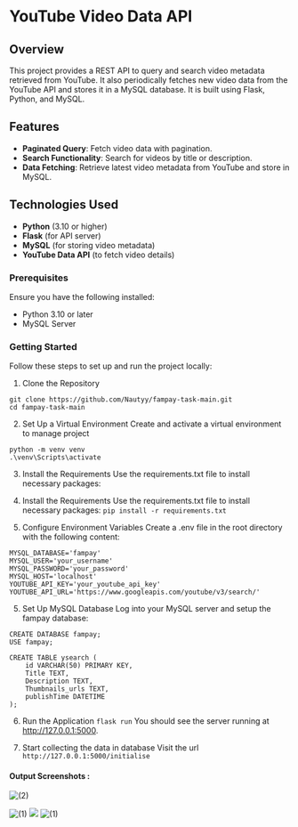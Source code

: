# YouTube Video Data API

## Overview

This project provides a REST API to query and search video metadata retrieved from YouTube. It also periodically fetches new video data from the YouTube API and stores it in a MySQL database. It is built using Flask, Python, and MySQL.

## Features

- **Paginated Query**: Fetch video data with pagination.
- **Search Functionality**: Search for videos by title or description.
- **Data Fetching**: Retrieve latest video metadata from YouTube and store in MySQL.

## Technologies Used

- **Python** (3.10 or higher)
- **Flask** (for API server)
- **MySQL** (for storing video metadata)
- **YouTube Data API** (to fetch video details)

### Prerequisites
Ensure you have the following installed:
- Python 3.10 or later
- MySQL Server

### Getting Started
Follow these steps to set up and run the project locally:

1. Clone the Repository
```
git clone https://github.com/Nautyy/fampay-task-main.git
cd fampay-task-main
```
2. Set Up a Virtual Environment
Create and activate a virtual environment to manage project 
```
python -m venv venv
.\venv\Scripts\activate
```
3. Install the Requirements
Use the requirements.txt file to install necessary packages:

3. Install the Requirements
Use the requirements.txt file to install necessary packages:
`pip install -r requirements.txt`
4. Configure Environment Variables
Create a .env file in the root directory with the following content:
```
MYSQL_DATABASE='fampay'
MYSQL_USER='your_username'
MYSQL_PASSWORD='your_password'
MYSQL_HOST='localhost'
YOUTUBE_API_KEY='your_youtube_api_key'
YOUTUBE_API_URL='https://www.googleapis.com/youtube/v3/search/'
```

5. Set Up MySQL Database
Log into your MySQL server and setup the fampay database:
```
CREATE DATABASE fampay;
USE fampay;

CREATE TABLE ysearch (
    id VARCHAR(50) PRIMARY KEY,
    Title TEXT,
    Description TEXT,
    Thumbnails_urls TEXT,
    publishTime DATETIME
);
```

6. Run the Application `flask run`
You should see the server running at http://127.0.0.1:5000.

7. Start collecting the data in database
Visit the url `http://127.0.0.1:5000/initialise`


#### Output Screenshots : 

![ (2)](https://github.com/user-attachments/assets/2b7e1cfc-f28d-47be-98fb-7c9fe5b62cd3)
  
![ (1)](https://github.com/user-attachments/assets/b21ab686-3c70-44c0-8dbe-1f1f8801fea5)
![](https://github.com/user-attachments/assets/15d2fc5e-23f9-4841-9342-4575f3713dcf)
![(1)](https://github.com/user-attachments/assets/0ae90d87-25fd-4d8c-becb-db3896c5bd1b)
